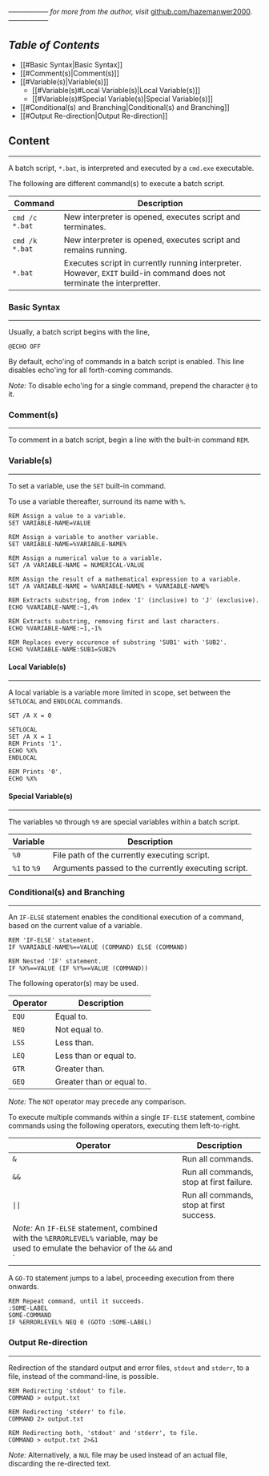 ──────── *for more from the author, visit* [github.com/hazemanwer2000](https://github.com/hazemanwer2000). ────────
## *Table of Contents*
- [[#Basic Syntax|Basic Syntax]]
- [[#Comment(s)|Comment(s)]]
- [[#Variable(s)|Variable(s)]]
	- [[#Variable(s)#Local Variable(s)|Local Variable(s)]]
	- [[#Variable(s)#Special Variable(s)|Special Variable(s)]]
- [[#Conditional(s) and Branching|Conditional(s) and Branching]]
- [[#Output Re-direction|Output Re-direction]]
## Content
---

A batch script, `*.bat`, is interpreted and executed by a `cmd.exe` executable.

The following are different command(s) to execute a batch script.

| Command        | Description                                                                                                             |
| -------------- | ----------------------------------------------------------------------------------------------------------------------- |
| `cmd /c *.bat` | New interpreter is opened, executes script and terminates.                                                              |
| `cmd /k *.bat` | New interpreter is opened, executes script and remains running.                                                         |
| `*.bat`        | Executes script in currently running interpreter. However, `EXIT` build-in command does not terminate the interpretter. |
### Basic Syntax
---
Usually, a batch script begins with the line,

```
@ECHO OFF
```

By default, echo'ing of commands in a batch script is enabled. This line disables echo'ing for all forth-coming commands.

*Note:* To disable echo'ing for a single command, prepend the character `@` to it.
### Comment(s)
---
To comment in a batch script, begin a line with the built-in command `REM`.
### Variable(s)
---
To set a variable, use the `SET` built-in command.

To use a variable thereafter, surround its name with `%`.

```
REM Assign a value to a variable.
SET VARIABLE-NAME=VALUE

REM Assign a variable to another variable.
SET VARIABLE-NAME=%VARIABLE-NAME%

REM Assign a numerical value to a variable.
SET /A VARIABLE-NAME = NUMERICAL-VALUE

REM Assign the result of a mathematical expression to a variable.
SET /A VARIABLE-NAME = %VARIABLE-NAME% + %VARIABLE-NAME%
```

```
REM Extracts substring, from index 'I' (inclusive) to 'J' (exclusive).
ECHO %VARIABLE-NAME:~1,4%

REM Extracts substring, removing first and last characters.
ECHO %VARIABLE-NAME:~1,-1%

REM Replaces every occurence of substring 'SUB1' with 'SUB2'.
ECHO %VARIABLE-NAME:SUB1=SUB2%
```
#### Local Variable(s)
---
A local variable is a variable more limited in scope, set between the `SETLOCAL` and `ENDLOCAL` commands.

```
SET /A X = 0

SETLOCAL
SET /A X = 1
REM Prints '1'.
ECHO %X%
ENDLOCAL

REM Prints '0'.
ECHO %X%
```
#### Special Variable(s)
---
The variables `%0` through `%9` are special variables within a batch script.

| Variable     | Description                                         |
| ------------ | --------------------------------------------------- |
| `%0`         | File path of the currently executing script.        |
| `%1` to `%9` | Arguments passed to the currently executing script. |
### Conditional(s) and Branching
---
An `IF-ELSE` statement enables the conditional execution of a command, based on the current value of a variable.

```
REM 'IF-ELSE' statement.
IF %VARIABLE-NAME%==VALUE (COMMAND) ELSE (COMMAND)

REM Nested 'IF' statement.
IF %X%==VALUE (IF %Y%==VALUE (COMMAND))
```

The following operator(s) may be used.

| Operator | Description               |
| -------- | ------------------------- |
| `EQU`    | Equal to.                 |
| `NEQ`    | Not equal to.             |
| `LSS`    | Less than.                |
| `LEQ`    | Less than or equal to.    |
| `GTR`    | Greater than.             |
| `GEQ`    | Greater than or equal to. |
*Note:* The `NOT` operator may precede any comparison.

To execute multiple commands within a single `IF-ELSE` statement, combine commands using the following operators, executing them left-to-right.

| Operator | Description                              |
| -------- | ---------------------------------------- |
| `&`      | Run all commands.                        |
| `&&`     | Run all commands, stop at first failure. |
| `\|\|`   | Run all commands, stop at first success. |
*Note:* An `IF-ELSE` statement, combined with the `%ERRORLEVEL%` variable, may be used to emulate the behavior of the `&&` and `||` operator(s).

A `GO-TO` statement jumps to a label, proceeding execution from there onwards.

```
REM Repeat command, until it succeeds.
:SOME-LABEL
SOME-COMMAND
IF %ERRORLEVEL% NEQ 0 (GOTO :SOME-LABEL)
```
### Output Re-direction
---
Redirection of the standard output and error files, `stdout` and `stderr`, to a file, instead of the command-line, is possible.

```
REM Redirecting 'stdout' to file.
COMMAND > output.txt

REM Redirecting 'stderr' to file.
COMMAND 2> output.txt

REM Redirecting both, 'stdout' and 'stderr', to file.
COMMAND > output.txt 2>&1
```

*Note:* Alternatively, a `NUL` file may be used instead of an actual file, discarding the re-directed text.